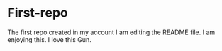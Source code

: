 # First-repo
The first repo created in my account
I am editing the README file. I am enjoying this. I love this Gun.
